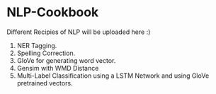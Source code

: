 # NLP-Cookbook
Different Recipies of NLP will be uploaded here :)

1. NER Tagging.
2. Spelling Correction.
3. GloVe for generating word vector.
4. Gensim with WMD Distance
5. Multi-Label Classification using a LSTM Network and using GloVe pretrained vectors.

